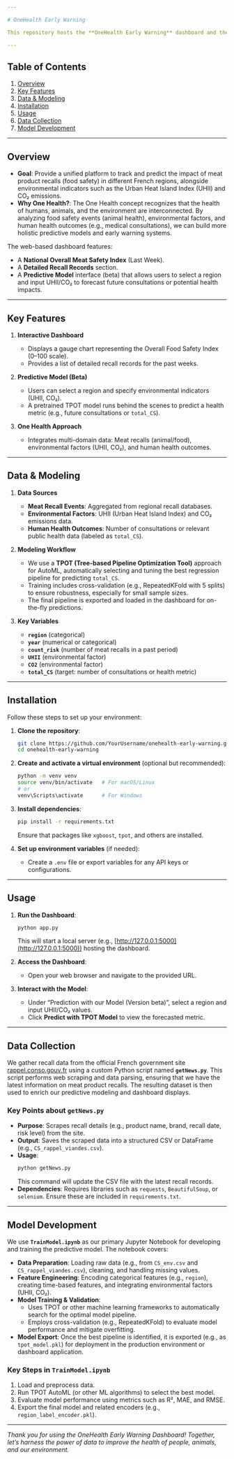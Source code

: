 ```yaml
---

# OneHealth Early Warning

This repository hosts the **OneHealth Early Warning** dashboard and the underlying model that forecasts the potential impact on public health based on food safety recalls (meat products), environmental factors, and regional indicators. The project demonstrates a **One Health** approach by integrating human, animal, and environmental health data to provide early warnings and insights.

---
```


## Table of Contents

1. [Overview](#overview)  
2. [Key Features](#key-features)  
3. [Data & Modeling](#data--modeling)  
4. [Installation](#installation)  
5. [Usage](#usage)  
6. [Data Collection](#data-collection)  
7. [Model Development](#model-development)  

---

## Overview

- **Goal**: Provide a unified platform to track and predict the impact of meat product recalls (food safety) in different French regions, alongside environmental indicators such as the Urban Heat Island Index (UHII) and CO₂ emissions.
- **Why One Health?**: The One Health concept recognizes that the health of humans, animals, and the environment are interconnected. By analyzing food safety events (animal health), environmental factors, and human health outcomes (e.g., medical consultations), we can build more holistic predictive models and early warning systems.

The web-based dashboard features:
- A **National Overall Meat Safety Index** (Last Week).
- A **Detailed Recall Records** section.
- A **Predictive Model** interface (beta) that allows users to select a region and input UHII/CO₂ to forecast future consultations or potential health impacts.

---

## Key Features

1. **Interactive Dashboard**
   - Displays a gauge chart representing the Overall Food Safety Index (0–100 scale).
   - Provides a list of detailed recall records for the past weeks.

2. **Predictive Model (Beta)**
   - Users can select a region and specify environmental indicators (UHII, CO₂).
   - A pretrained TPOT model runs behind the scenes to predict a health metric (e.g., future consultations or `total_CS`).

3. **One Health Approach**
   - Integrates multi-domain data: Meat recalls (animal/food), environmental factors (UHII, CO₂), and human health outcomes.

---

## Data & Modeling

1. **Data Sources**
   - **Meat Recall Events**: Aggregated from regional recall databases.
   - **Environmental Factors**: UHII (Urban Heat Island Index) and CO₂ emissions data.
   - **Human Health Outcomes**: Number of consultations or relevant public health data (labeled as `total_CS`).

2. **Modeling Workflow**
   - We use a **TPOT (Tree-based Pipeline Optimization Tool)** approach for AutoML, automatically selecting and tuning the best regression pipeline for predicting `total_CS`.
   - Training includes cross-validation (e.g., RepeatedKFold with 5 splits) to ensure robustness, especially for small sample sizes.
   - The final pipeline is exported and loaded in the dashboard for on-the-fly predictions.

3. **Key Variables**
   - **`region`** (categorical)
   - **`year`** (numerical or categorical)
   - **`count_risk`** (number of meat recalls in a past period)
   - **`UHII`** (environmental factor)
   - **`CO2`** (environmental factor)
   - **`total_CS`** (target: number of consultations or health metric)

---

## Installation

Follow these steps to set up your environment:

1. **Clone the repository**:
   ```bash
   git clone https://github.com/YourUsername/onehealth-early-warning.git
   cd onehealth-early-warning
   ```
2. **Create and activate a virtual environment** (optional but recommended):
   ```bash
   python -m venv venv
   source venv/bin/activate   # For macOS/Linux
   # or
   venv\Scripts\activate      # For Windows
   ```
3. **Install dependencies**:
   ```bash
   pip install -r requirements.txt
   ```
   Ensure that packages like `xgboost`, `tpot`, and others are installed.

4. **Set up environment variables** (if needed):
   - Create a `.env` file or export variables for any API keys or configurations.

---

## Usage

1. **Run the Dashboard**:
   ```bash
   python app.py
   ```
   This will start a local server (e.g., [http://127.0.0.1:5000](http://127.0.0.1:5000)) hosting the dashboard.

2. **Access the Dashboard**:
   - Open your web browser and navigate to the provided URL.

3. **Interact with the Model**:
   - Under “Prediction with our Model (Version beta)”, select a region and input UHII/CO₂ values.
   - Click **Predict with TPOT Model** to view the forecasted metric.

---

## Data Collection

We gather recall data from the official French government site [rappel.conso.gouv.fr](https://rappel.conso.gouv.fr/) using a custom Python script named **`getNews.py`**. This script performs web scraping and data parsing, ensuring that we have the latest information on meat product recalls. The resulting dataset is then used to enrich our predictive modeling and dashboard displays.

### Key Points about `getNews.py`

- **Purpose**: Scrapes recall details (e.g., product name, brand, recall date, risk level) from the site.
- **Output**: Saves the scraped data into a structured CSV or DataFrame (e.g., `CS_rappel_viandes.csv`).
- **Usage**:
  ```bash
  python getNews.py
  ```
  This command will update the CSV file with the latest recall records.
- **Dependencies**: Requires libraries such as `requests`, `BeautifulSoup`, or `selenium`. Ensure these are included in `requirements.txt`.

---

## Model Development

We use **`TrainModel.ipynb`** as our primary Jupyter Notebook for developing and training the predictive model. The notebook covers:

- **Data Preparation**: Loading raw data (e.g., from `CS_env.csv` and `CS_rappel_viandes.csv`), cleaning, and handling missing values.
- **Feature Engineering**: Encoding categorical features (e.g., `region`), creating time-based features, and integrating environmental factors (UHII, CO₂).
- **Model Training & Validation**:
  - Uses TPOT or other machine learning frameworks to automatically search for the optimal model pipeline.
  - Employs cross-validation (e.g., RepeatedKFold) to evaluate model performance and mitigate overfitting.
- **Model Export**: Once the best pipeline is identified, it is exported (e.g., as `tpot_model.pkl`) for deployment in the production environment or dashboard application.

### Key Steps in `TrainModel.ipynb`

1. Load and preprocess data.
2. Run TPOT AutoML (or other ML algorithms) to select the best model.
3. Evaluate model performance using metrics such as R², MAE, and RMSE.
4. Export the final model and related encoders (e.g., `region_label_encoder.pkl`).

---


*Thank you for using the OneHealth Early Warning Dashboard! Together, let’s harness the power of data to improve the health of people, animals, and our environment.*
